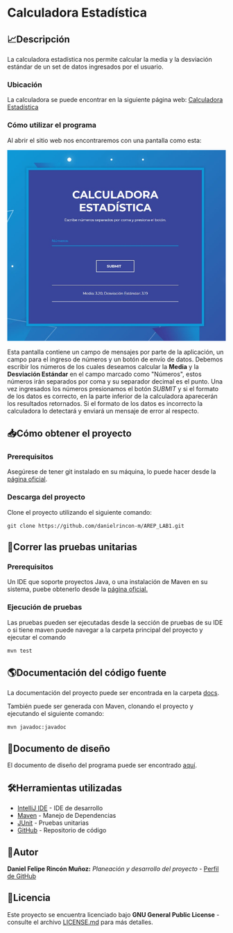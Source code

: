 # Calculadora Estadística

## 📈Descripción

La calculadora estadística nos permite calcular la media y la desviación estándar de un set de datos ingresados por el usuario.

### Ubicación

La calculadora se puede encontrar en la siguiente página web: [Calculadora Estadística][statsCalculator]

### Cómo utilizar el programa

Al abrir el sitio web nos encontraremos con una pantalla como esta:

![Pantalla Principal](/img/PantallaPrincipal.jpg)

Esta pantalla contiene un campo de mensajes por parte de la aplicación, un campo para el ingreso de números y un botón de envío de datos. Debemos escribir los números de los cuales deseamos calcular la **Media** y la **Desviación Estándar** en el campo marcado como "Números", estos números irán separados por coma y su separador decimal es el punto. Una vez ingresados los números presionamos el botón *SUBMIT* y si el formato de los datos es correcto, en la parte inferior de la calculadora aparecerán los resultados retornados. Si el formato de los datos es incorrecto la calculadora lo detectará y enviará un mensaje de error al respecto.

## 📥Cómo obtener el proyecto

### Prerequisitos

Asegúrese de tener git instalado en su máquina, lo puede hacer desde la [página oficial][gitLink].

### Descarga del proyecto

Clone el proyecto utilizando el siguiente comando:

```
git clone https://github.com/danielrincon-m/AREP_LAB1.git
```

## 🧪Correr las pruebas unitarias

### Prerequisitos

Un IDE que soporte proyectos Java, o una instalación de Maven en su sistema, puebe obtenerlo desde
la [página oficial.][mvnLink]

### Ejecución de pruebas

Las pruebas pueden ser ejecutadas desde la sección de pruebas de su IDE o si tiene maven puede navegar a la carpeta
principal del proyecto y ejecutar el comando

```
mvn test
```

## 🌎Documentación del código fuente

La documentación del proyecto puede ser encontrada en la carpeta [docs](/docs).

También puede ser generada con Maven, clonando el proyecto y ejecutando el siguiente comando:

```
mvn javadoc:javadoc
```

## 📄Documento de diseño

El documento de diseño del programa puede ser encontrado [aquí](Lab2_AREP.pdf).

## 🛠️Herramientas utilizadas

* [IntelliJ IDE](https://www.jetbrains.com/es-es/idea/download/) - IDE de desarrollo
* [Maven](https://maven.apache.org/) - Manejo de Dependencias
* [JUnit](https://junit.org/junit4/) - Pruebas unitarias
* [GitHub](https://github.com/) - Repositorio de código

## 🧔Autor

**Daniel Felipe Rincón Muñoz:** *Planeación y desarrollo del proyecto* -
[Perfil de GitHub](https://github.com/danielrincon-m)

## 🚀Licencia

Este proyecto se encuentra licenciado bajo **GNU General Public License** - consulte el archivo [LICENSE.md](LICENSE.md)
para más detalles.

<!-- 
## Acknowledgments 

* Hat tip to anyone whose code was used
* Inspiration
* etc
-->

[gitLink]: https://git-scm.com/downloads
[statsCalculator]: https://statscalculator.herokuapp.com/calculator/
[mvnLink]: https://maven.apache.org/download.cgi
